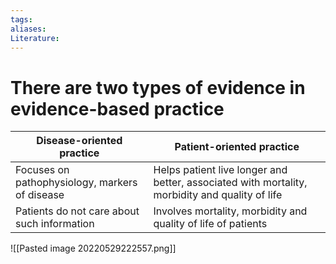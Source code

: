 ```yaml
---
tags:
aliases:
Literature:
---
```

# There are two types of evidence in evidence-based practice
| Disease-oriented practice                      | Patient-oriented practice                                                                      |
| ---------------------------------------------- | ---------------------------------------------------------------------------------------------- |
| Focuses on pathophysiology, markers of disease | Helps patient live longer and better, associated with mortality, morbidity and quality of life |
| Patients do not care about such information    | Involves mortality, morbidity and quality of life of patients                                  | 
![[Pasted image 20220529222557.png]]